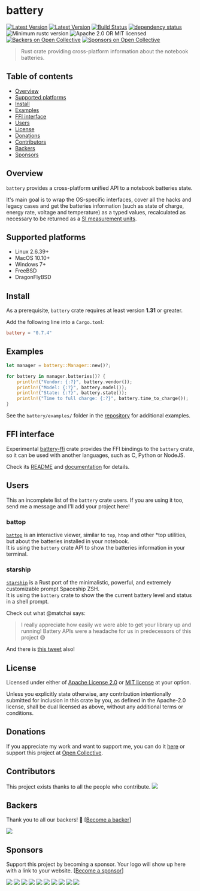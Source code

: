 # battery

[![Latest Version](https://img.shields.io/crates/v/battery.svg)](https://crates.io/crates/battery)
[![Latest Version](https://docs.rs/battery/badge.svg)](https://docs.rs/battery)
[![Build Status](https://travis-ci.org/svartalf/rust-battery.svg?branch=master)](https://travis-ci.org/svartalf/rust-battery)
[![dependency status](https://deps.rs/crate/battery/0.7.4/status.svg)](https://deps.rs/crate/battery/0.7.4)
![Minimum rustc version](https://img.shields.io/badge/rustc-1.31+-yellow.svg)
![Apache 2.0 OR MIT licensed](https://img.shields.io/badge/license-Apache2.0%2FMIT-blue.svg)
[![Backers on Open Collective](https://opencollective.com/rust-battery/backers/badge.svg)](#backers)
[![Sponsors on Open Collective](https://opencollective.com/rust-battery/sponsors/badge.svg)](#sponsors)

> Rust crate providing cross-platform information about the notebook batteries.

## Table of contents

 * [Overview](#overview)
 * [Supported platforms](#supported-platforms)
 * [Install](#install)
 * [Examples](#examples)
 * [FFI interface](#ffi-interface)
 * [Users](#users)
 * [License](#license)
 * [Donations](#donations)
 * [Contributors](#contributors)
 * [Backers](#backers)
 * [Sponsors](#sponsors)

## Overview

`battery` provides a cross-platform unified API to a notebook batteries state.

It's main goal is to wrap the OS-specific interfaces, cover all the hacks and legacy cases and get
the batteries information (such as state of charge, energy rate, voltage and temperature)
as a typed values, recalculated as necessary to be returned as a [SI measurement units](https://www.bipm.org/en/measurement-units/).

## Supported platforms

* Linux 2.6.39+
* MacOS 10.10+
* Windows 7+
* FreeBSD
* DragonFlyBSD

## Install

As a prerequisite, `battery` crate requires at least version **1.31** or greater.

Add the following line into a `Cargo.toml`:

```toml
battery = "0.7.4"
```

## Examples

```rust
let manager = battery::Manager::new()?;

for battery in manager.batteries()? {
    println!("Vendor: {:?}", battery.vendor());
    println!("Model: {:?}", battery.model());
    println!("State: {:?}", battery.state());
    println!("Time to full charge: {:?}", battery.time_to_charge());
}
```

See the `battery/examples/` folder in the [repository](https://github.com/svartalf/rust-battery/blob/master/battery/examples/simple.rs)
for additional examples.

## FFI interface

Experimental [battery-ffi](https://crates.io/crates/battery-ffi) crate provides the FFI bindings to the `battery` crate,
so it can be used with another languages, such as C, Python or NodeJS.

Check its [README](https://github.com/svartalf/rust-battery/tree/master/battery-ffi)
and [documentation](https://docs.rs/battery-ffi) for details.

## Users

This an incomplete list of the `battery` crate users. If you are using it too,
send me a message and I'll add your project here!

### battop

[`battop`](https://github.com/svartalf/rust-battop) is an interactive viewer,
similar to `top`, `htop` and other \*top utilities, but about the batteries installed in your notebook.\
It is using the `battery` crate API to show the batteries information in your terminal.

### starship

[`starship`](https://github.com/starship/starship) is a Rust port of the minimalistic, powerful,
and extremely customizable prompt Spaceship ZSH.\
It is using the `battery` crate to show the the current battery level and status in a shell prompt.

Check out what @matchai says:

> I really appreciate how easily we were able to get your library up and running!
> Battery APIs were a headache for us in predecessors of this project 😅

And there is [this tweet](https://twitter.com/matchai/status/1135906726392283136) also!

## License

Licensed under either of [Apache License 2.0](https://github.com/svartalf/rust-battery/blob/master/LICENSE-APACHE)
or [MIT license](https://github.com/svartalf/rust-battery/blob/master/LICENSE-MIT) at your option.

Unless you explicitly state otherwise, any contribution intentionally submitted for inclusion in this crate by you,
as defined in the Apache-2.0 license, shall be dual licensed as above, without any additional terms or conditions.

## Donations

If you appreciate my work and want to support me, you can do it [here](https://svartalf.info/donate/) or
support this project at [Open Collective](https://opencollective.com/rust-battery).

## Contributors

This project exists thanks to all the people who contribute.
<a href="https://github.com/svartalf/rust-battery/graphs/contributors"><img src="https://opencollective.com/rust-battery/contributors.svg?width=890&button=false" /></a>

## Backers

Thank you to all our backers! 🙏 [[Become a backer](https://opencollective.com/rust-battery#backer)]

<a href="https://opencollective.com/rust-battery#backers" target="_blank"><img src="https://opencollective.com/rust-battery/backers.svg?width=890"></a>

## Sponsors

Support this project by becoming a sponsor. Your logo will show up here with a link to your website. [[Become a sponsor](https://opencollective.com/rust-battery#sponsor)]

<a href="https://opencollective.com/rust-battery/sponsor/0/website" target="_blank"><img src="https://opencollective.com/rust-battery/sponsor/0/avatar.svg"></a>
<a href="https://opencollective.com/rust-battery/sponsor/1/website" target="_blank"><img src="https://opencollective.com/rust-battery/sponsor/1/avatar.svg"></a>
<a href="https://opencollective.com/rust-battery/sponsor/2/website" target="_blank"><img src="https://opencollective.com/rust-battery/sponsor/2/avatar.svg"></a>
<a href="https://opencollective.com/rust-battery/sponsor/3/website" target="_blank"><img src="https://opencollective.com/rust-battery/sponsor/3/avatar.svg"></a>
<a href="https://opencollective.com/rust-battery/sponsor/4/website" target="_blank"><img src="https://opencollective.com/rust-battery/sponsor/4/avatar.svg"></a>
<a href="https://opencollective.com/rust-battery/sponsor/5/website" target="_blank"><img src="https://opencollective.com/rust-battery/sponsor/5/avatar.svg"></a>
<a href="https://opencollective.com/rust-battery/sponsor/6/website" target="_blank"><img src="https://opencollective.com/rust-battery/sponsor/6/avatar.svg"></a>
<a href="https://opencollective.com/rust-battery/sponsor/7/website" target="_blank"><img src="https://opencollective.com/rust-battery/sponsor/7/avatar.svg"></a>
<a href="https://opencollective.com/rust-battery/sponsor/8/website" target="_blank"><img src="https://opencollective.com/rust-battery/sponsor/8/avatar.svg"></a>
<a href="https://opencollective.com/rust-battery/sponsor/9/website" target="_blank"><img src="https://opencollective.com/rust-battery/sponsor/9/avatar.svg"></a>


